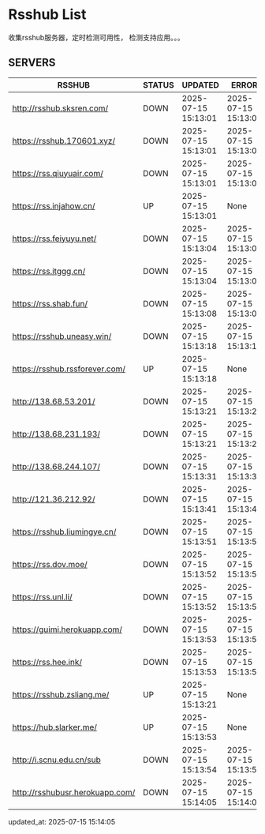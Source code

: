 # Rsshub List

收集rsshub服务器，定时检测可用性， 检测支持应用。。。


## SERVERS

|  RSSHUB   | STATUS  | UPDATED  | ERROR  | TWITTER |  
|  ----  | ----  | ----  | ----  | ---- |  
| http://rsshub.sksren.com/ | DOWN | 2025-07-15 15:13:01 | 2025-07-15 15:13:01 |  
| https://rsshub.170601.xyz/ | DOWN | 2025-07-15 15:13:01 | 2025-07-15 15:13:01 |  
| https://rss.qiuyuair.com/ | DOWN | 2025-07-15 15:13:01 | 2025-07-15 15:13:01 |  
| https://rss.injahow.cn/ | UP | 2025-07-15 15:13:01 | None ||  
| https://rss.feiyuyu.net/ | DOWN | 2025-07-15 15:13:04 | 2025-07-15 15:13:04 |  
| https://rss.itggg.cn/ | DOWN | 2025-07-15 15:13:04 | 2025-07-15 15:13:04 |  
| https://rss.shab.fun/ | DOWN | 2025-07-15 15:13:08 | 2025-07-15 15:13:08 |  
| https://rsshub.uneasy.win/ | DOWN | 2025-07-15 15:13:18 | 2025-07-15 15:13:18 |  
| https://rsshub.rssforever.com/ | UP | 2025-07-15 15:13:18 | None ||  
| http://138.68.53.201/ | DOWN | 2025-07-15 15:13:21 | 2025-07-15 15:13:21 |  
| http://138.68.231.193/ | DOWN | 2025-07-15 15:13:21 | 2025-07-15 15:13:21 |  
| http://138.68.244.107/ | DOWN | 2025-07-15 15:13:31 | 2025-07-15 15:13:31 |  
| http://121.36.212.92/ | DOWN | 2025-07-15 15:13:41 | 2025-07-15 15:13:41 |  
| https://rsshub.liumingye.cn/ | DOWN | 2025-07-15 15:13:51 | 2025-07-15 15:13:51 |  
| https://rss.dov.moe/ | DOWN | 2025-07-15 15:13:52 | 2025-07-15 15:13:52 |  
| https://rss.unl.li/ | DOWN | 2025-07-15 15:13:52 | 2025-07-15 15:13:52 |  
| https://guimi.herokuapp.com/ | DOWN | 2025-07-15 15:13:53 | 2025-07-15 15:13:53 |  
| https://rss.hee.ink/ | DOWN | 2025-07-15 15:13:53 | 2025-07-15 15:13:53 |  
| https://rsshub.zsliang.me/ | UP | 2025-07-15 15:13:21 | None |OK|  
| https://hub.slarker.me/ | UP | 2025-07-15 15:13:53 | None ||  
| http://i.scnu.edu.cn/sub | DOWN | 2025-07-15 15:13:54 | 2025-07-15 15:13:54 |  
| http://rsshubusr.herokuapp.com/ | DOWN | 2025-07-15 15:14:05 | 2025-07-15 15:14:05 |  
  

updated_at: 2025-07-15 15:14:05  
